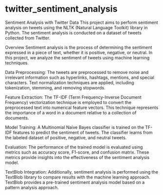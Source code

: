 # twitter_sentiment_analysis
Sentiment Analysis with Twitter Data
This project aims to perform sentiment analysis on tweets using the NLTK (Natural Language Toolkit) library in Python. The sentiment analysis is conducted on a dataset of tweets collected from Twitter.

Overview
Sentiment analysis is the process of determining the sentiment expressed in a piece of text, whether it is positive, negative, or neutral. In this project, we analyze the sentiment of tweets using machine learning techniques.

Data Preprocessing: The tweets are preprocessed to remove noise and irrelevant information such as hyperlinks, hashtags, mentions, and special characters. Text normalization techniques are applied, including tokenization, stemming, and removing stopwords.

Feature Extraction: The TF-IDF (Term Frequency-Inverse Document Frequency) vectorization technique is employed to convert the preprocessed text into numerical feature vectors. This technique represents the importance of a word in a document relative to a collection of documents.

Model Training: A Multinomial Naive Bayes classifier is trained on the TF-IDF features to predict the sentiment of tweets. The classifier learns from the labeled dataset of positive, negative, and neutral tweets.

Evaluation: The performance of the trained model is evaluated using metrics such as accuracy score, F1-score, and confusion matrix. These metrics provide insights into the effectiveness of the sentiment analysis model.

TextBlob Integration: Additionally, sentiment analysis is performed using the TextBlob library to compare results with the machine learning approach. TextBlob provides a pre-trained sentiment analysis model based on a pattern analysis approach.
